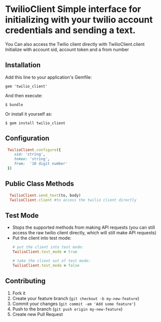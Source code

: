 # TwilioClient Simple interface for initializing with your twilio account credentials and sending a text.

You Can also access the Twilio client directly with TwilioClient.client Initialize with account sid, account token and a from number

## Installation
Add this line to your application's Gemfile:

    gem 'twilio_client'

And then execute:

    $ bundle

Or install it yourself as:

    $ gem install twilio_client

## Configuration

  ```ruby
   TwilioClient.configure({
      sid: 'string',
      token: 'string',
      from:  '10 digit number'
   })
  ```

## Public Class Methods

   ```ruby
     TwilioClient.send_text(to, body)
     TwilioClient.client #to access the twilio client directly
   ```

## Test Mode

  * Stops the supported methods from making API requests (you can still access the raw twilio client directly, which will still make API requests)
  * Put the client into test mode:
    ```ruby
    # put the client into test mode:
    TwilioClient.test_mode = true

    # take the client out of test mode:
    TwilioClient.test_mode = false
    ```

## Contributing

1. Fork it
2. Create your feature branch (`git checkout -b my-new-feature`)
3. Commit your changes (`git commit -am 'Add some feature'`)
4. Push to the branch (`git push origin my-new-feature`)
5. Create new Pull Request
